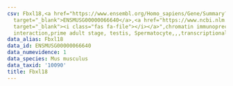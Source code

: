 ```yaml
---
csv: Fbxl18,<a href="https://www.ensembl.org/Homo_sapiens/Gene/Summary?db=core;g=ENSMUSG00000066640"
  target="_blank">ENSMUSG00000066640</a>,<a href="https://www.ncbi.nlm.nih.gov/pubmed/25450459"
  target="_blank"><i class="fas fa-file"></i></a>",chromatin immunoprecipitation assay,direct
  interaction,prime adult stage, testis, Spermatocyte,,,transcriptional regulation,
data_alias: Fbxl18
data_id: ENSMUSG00000066640
data_numevidence: 1
data_species: Mus musculus
data_taxid: '10090'
title: Fbxl18
---
```

